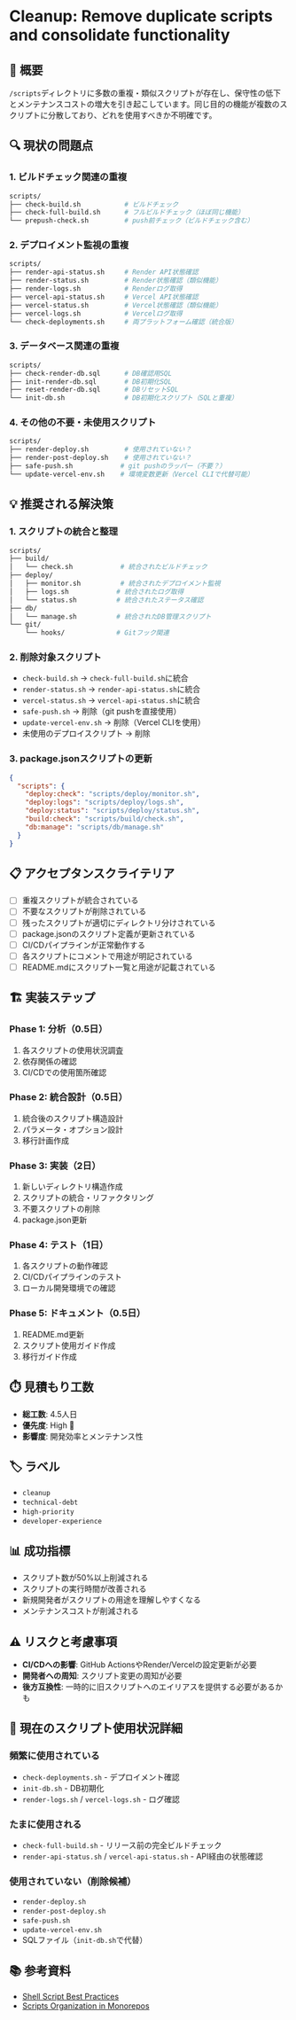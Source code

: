 # Cleanup: Remove duplicate scripts and consolidate functionality

## 🎯 概要

`/scripts`ディレクトリに多数の重複・類似スクリプトが存在し、保守性の低下とメンテナンスコストの増大を引き起こしています。同じ目的の機能が複数のスクリプトに分散しており、どれを使用すべきか不明確です。

## 🔍 現状の問題点

### 1. ビルドチェック関連の重複

```bash
scripts/
├── check-build.sh           # ビルドチェック
├── check-full-build.sh      # フルビルドチェック（ほぼ同じ機能）
└── prepush-check.sh         # push前チェック（ビルドチェック含む）
```

### 2. デプロイメント監視の重複

```bash
scripts/
├── render-api-status.sh     # Render API状態確認
├── render-status.sh         # Render状態確認（類似機能）
├── render-logs.sh           # Renderログ取得
├── vercel-api-status.sh     # Vercel API状態確認
├── vercel-status.sh         # Vercel状態確認（類似機能）
├── vercel-logs.sh           # Vercelログ取得
└── check-deployments.sh     # 両プラットフォーム確認（統合版）
```

### 3. データベース関連の重複

```bash
scripts/
├── check-render-db.sql      # DB確認用SQL
├── init-render-db.sql       # DB初期化SQL
├── reset-render-db.sql      # DBリセットSQL
└── init-db.sh               # DB初期化スクリプト（SQLと重複）
```

### 4. その他の不要・未使用スクリプト

```bash
scripts/
├── render-deploy.sh         # 使用されていない？
├── render-post-deploy.sh    # 使用されていない？
├── safe-push.sh            # git pushのラッパー（不要？）
└── update-vercel-env.sh    # 環境変数更新（Vercel CLIで代替可能）
```

## 💡 推奨される解決策

### 1. スクリプトの統合と整理

```bash
scripts/
├── build/
│   └── check.sh            # 統合されたビルドチェック
├── deploy/
│   ├── monitor.sh          # 統合されたデプロイメント監視
│   ├── logs.sh            # 統合されたログ取得
│   └── status.sh          # 統合されたステータス確認
├── db/
│   └── manage.sh          # 統合されたDB管理スクリプト
└── git/
    └── hooks/             # Gitフック関連
```

### 2. 削除対象スクリプト

- `check-build.sh` → `check-full-build.sh`に統合
- `render-status.sh` → `render-api-status.sh`に統合
- `vercel-status.sh` → `vercel-api-status.sh`に統合
- `safe-push.sh` → 削除（git pushを直接使用）
- `update-vercel-env.sh` → 削除（Vercel CLIを使用）
- 未使用のデプロイスクリプト → 削除

### 3. package.jsonスクリプトの更新

```json
{
  "scripts": {
    "deploy:check": "scripts/deploy/monitor.sh",
    "deploy:logs": "scripts/deploy/logs.sh",
    "deploy:status": "scripts/deploy/status.sh",
    "build:check": "scripts/build/check.sh",
    "db:manage": "scripts/db/manage.sh"
  }
}
```

## 📋 アクセプタンスクライテリア

- [ ] 重複スクリプトが統合されている
- [ ] 不要なスクリプトが削除されている
- [ ] 残ったスクリプトが適切にディレクトリ分けされている
- [ ] package.jsonのスクリプト定義が更新されている
- [ ] CI/CDパイプラインが正常動作する
- [ ] 各スクリプトにコメントで用途が明記されている
- [ ] README.mdにスクリプト一覧と用途が記載されている

## 🏗️ 実装ステップ

### Phase 1: 分析（0.5日）

1. 各スクリプトの使用状況調査
2. 依存関係の確認
3. CI/CDでの使用箇所確認

### Phase 2: 統合設計（0.5日）

1. 統合後のスクリプト構造設計
2. パラメータ・オプション設計
3. 移行計画作成

### Phase 3: 実装（2日）

1. 新しいディレクトリ構造作成
2. スクリプトの統合・リファクタリング
3. 不要スクリプトの削除
4. package.json更新

### Phase 4: テスト（1日）

1. 各スクリプトの動作確認
2. CI/CDパイプラインのテスト
3. ローカル開発環境での確認

### Phase 5: ドキュメント（0.5日）

1. README.md更新
2. スクリプト使用ガイド作成
3. 移行ガイド作成

## ⏱️ 見積もり工数

- **総工数**: 4.5人日
- **優先度**: High 🔴
- **影響度**: 開発効率とメンテナンス性

## 🏷️ ラベル

- `cleanup`
- `technical-debt`
- `high-priority`
- `developer-experience`

## 📊 成功指標

- スクリプト数が50%以上削減される
- スクリプトの実行時間が改善される
- 新規開発者がスクリプトの用途を理解しやすくなる
- メンテナンスコストが削減される

## ⚠️ リスクと考慮事項

- **CI/CDへの影響**: GitHub ActionsやRender/Vercelの設定更新が必要
- **開発者への周知**: スクリプト変更の周知が必要
- **後方互換性**: 一時的に旧スクリプトへのエイリアスを提供する必要があるかも

## 📝 現在のスクリプト使用状況詳細

### 頻繁に使用されている

- `check-deployments.sh` - デプロイメント確認
- `init-db.sh` - DB初期化
- `render-logs.sh` / `vercel-logs.sh` - ログ確認

### たまに使用される

- `check-full-build.sh` - リリース前の完全ビルドチェック
- `render-api-status.sh` / `vercel-api-status.sh` - API経由の状態確認

### 使用されていない（削除候補）

- `render-deploy.sh`
- `render-post-deploy.sh`
- `safe-push.sh`
- `update-vercel-env.sh`
- SQLファイル（`init-db.sh`で代替）

## 📚 参考資料

- [Shell Script Best Practices](https://google.github.io/styleguide/shellguide.html)
- [Scripts Organization in Monorepos](https://nx.dev/recipes/other/monorepo-automation-scripts)
